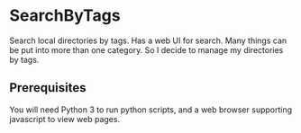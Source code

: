 # SearchByTags
Search local directories by tags. Has a web UI for search.
Many things can be put into more than one category. So I decide to manage my directories by tags.
## Prerequisites
You will need Python 3 to run python scripts, and a web browser supporting javascript to view web pages.
